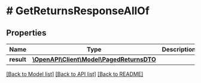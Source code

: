 # # GetReturnsResponseAllOf

## Properties

Name | Type | Description | Notes
------------ | ------------- | ------------- | -------------
**result** | [**\OpenAPI\Client\Model\PagedReturnsDTO**](PagedReturnsDTO.md) |  | [optional]

[[Back to Model list]](../../README.md#models) [[Back to API list]](../../README.md#endpoints) [[Back to README]](../../README.md)

